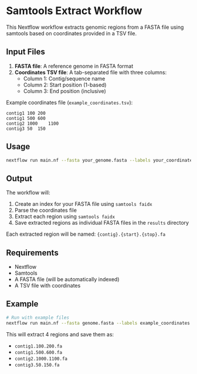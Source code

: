 # Samtools Extract Workflow

This Nextflow workflow extracts genomic regions from a FASTA file using samtools based on coordinates provided in a TSV file.

## Input Files

1. **FASTA file**: A reference genome in FASTA format
2. **Coordinates TSV file**: A tab-separated file with three columns:
   - Column 1: Contig/sequence name
   - Column 2: Start position (1-based)
   - Column 3: End position (inclusive)

Example coordinates file (`example_coordinates.tsv`):
```
contig1	100	200
contig1	500	600
contig2	1000	1100
contig3	50	150
```

## Usage

```bash
nextflow run main.nf --fasta your_genome.fasta --labels your_coordinates.tsv
```

## Output

The workflow will:
1. Create an index for your FASTA file using `samtools faidx`
2. Parse the coordinates file
3. Extract each region using `samtools faidx`
4. Save extracted regions as individual FASTA files in the `results` directory

Each extracted region will be named: `{contig}.{start}.{stop}.fa`

## Requirements

- Nextflow
- Samtools
- A FASTA file (will be automatically indexed)
- A TSV file with coordinates

## Example

```bash
# Run with example files
nextflow run main.nf --fasta genome.fasta --labels example_coordinates.tsv
```

This will extract 4 regions and save them as:
- `contig1.100.200.fa`
- `contig1.500.600.fa`
- `contig2.1000.1100.fa`
- `contig3.50.150.fa` 